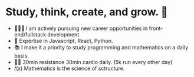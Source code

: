 # Study, think, create, and grow. 🌱

- 🧑🏻‍💻 I am actively pursuing new career opportunities in front-end/fullstack development
- 🍕 Expertise in Javascript, React, Python.
- 📚 I make it a priority to study programming and mathematics on a daily basis.
- 💪🏻 30min resistance 30min cardio daily. (5k run every other day)
- 𝑓(x) Mathematics is the science of sctructure.

<!--
**sciencemath/sciencemath** is a ✨ _special_ ✨ repository because its `README.md` (this file) appears on your GitHub profile.

Hereare some ideas to get you started:

- 🔭 I’m currently working on ...
- 🌱 I’m currently learning ...
- 👯 I’m looking to collaborate on ...
- 🤔 I’m looking for help with ...
- 💬 Ask me about ...
- 📫 How to reach me: ...
- 😄 Pronouns: ...
- ⚡ Fun fact: ...
-->
